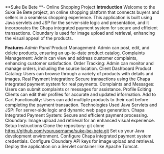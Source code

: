 **Suke Be Bete **- Online Shopping Project
**Introduction**
Welcome to the Suke Be Bete project, an online shopping platform that connects buyers and sellers in a seamless shopping experience. This application is built using Java servlets and JSP for the server-side logic and presentation, and it incorporates the Chapa integrated payment system for secure and efficient transactions. Cloundary is used for image upload and retrieval, enhancing the visual appeal of the products.

**Features**
*Admin Panel*
Product Management: Admin can post, edit, and delete products, ensuring an up-to-date product catalog.
Complaints Management: Admin can view and address customer complaints, enhancing customer satisfaction.
Order Tracking: Admin can monitor and manage orders, including the source location.
Client Dashboard
Product Catalog: Users can browse through a variety of products with details and images.
Real Payment Integration: Secure transactions using the Chapa integrated payment system for real payments.
Complaints and Messages: Users can submit complaints or messages for assistance.
Profile Editing: Clients can edit their profiles for accurate and updated information.
Add to Cart Functionality: Users can add multiple products to their cart before completing the payment transaction.
Technologies Used
Java Servlets and JSP: For server-side logic and dynamic web page generation.
Chapa Integrated Payment System: Secure and efficient payment processing.
Cloundary: Image upload and retrieval for an enhanced visual experience.
Setup Instructions
Clone the repository: git clone https://github.com/yourusername/suke-be-bete.git
Set up your Java development environment.
Configure Chapa integrated payment system credentials.
Configure Cloundary API keys for image upload and retrieval.
Deploy the application on a Servlet container like Apache Tomcat.
